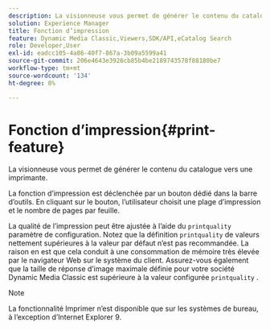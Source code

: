 ```yaml
---
description: La visionneuse vous permet de générer le contenu du catalogue vers une imprimante.
solution: Experience Manager
title: Fonction d’impression
feature: Dynamic Media Classic,Viewers,SDK/API,eCatalog Search
role: Developer,User
exl-id: eadcc105-4a86-40f7-867a-3b09a5599a41
source-git-commit: 206e4643e3926cb85b4be2189743578f88180be7
workflow-type: tm+mt
source-wordcount: '134'
ht-degree: 0%

---
```


# Fonction d’impression{#print-feature}

La visionneuse vous permet de générer le contenu du catalogue vers une imprimante.

La fonction d’impression est déclenchée par un bouton dédié dans la barre d’outils. En cliquant sur le bouton, l’utilisateur choisit une plage d’impression et le nombre de pages par feuille.

La qualité de l’impression peut être ajustée à l’aide du `printquality` paramètre de configuration. Notez que la définition `printquality` de valeurs nettement supérieures à la valeur par défaut n’est pas recommandée. La raison en est que cela conduit à une consommation de mémoire très élevée par le navigateur Web sur le système du client. Assurez-vous également que la taille de réponse d’image maximale définie pour votre société Dynamic Media Classic est supérieure à la valeur configurée `printquality` .

>[!NOTE]
>
>La fonctionnalité Imprimer n’est disponible que sur les systèmes de bureau, à l’exception d’Internet Explorer 9.
